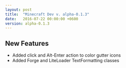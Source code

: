 ```yaml
---
layout: post
title:  "Minecraft Dev v. alpha-0.1.3"
date:   2016-07-22 00:00:00 +0600
version: alpha-0.1.3
---
```


## New Features

* Added click and Alt-Enter action to color gutter icons
* Added Forge and LiteLoader TextFormatting classes
